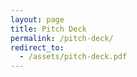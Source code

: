 ```yaml
---
layout: page
title: Pitch Deck
permalink: /pitch-deck/
redirect_to:
  - /assets/pitch-deck.pdf
---
```

